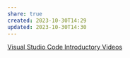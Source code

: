 ```yaml
---
share: true
created: 2023-10-30T14:29
updated: 2023-10-30T14:30
---
```

[Visual Studio Code Introductory Videos](https://code.visualstudio.com/docs/getstarted/introvideos)
